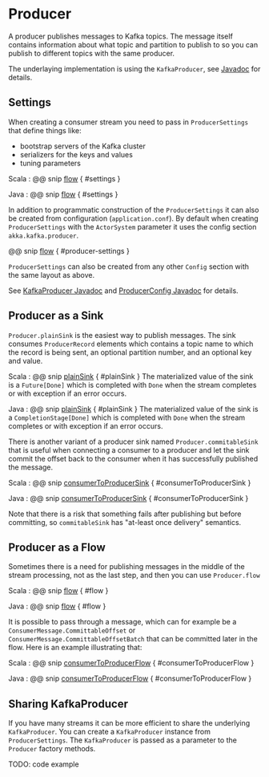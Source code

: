 # Producer

A producer publishes messages to Kafka topics. The message itself contains information about what topic and partition to publish to so you can publish to different topics with the same producer.

The underlaying implementation is using the `KafkaProducer`, see [Javadoc](http://kafka.apache.org/0100/javadoc/index.html?org/apache/kafka/clients/producer/KafkaProducer.html) for details.

## Settings

When creating a consumer stream you need to pass in `ProducerSettings`  that define things like:

* bootstrap servers of the Kafka cluster
* serializers for the keys and values
* tuning parameters

Scala
: @@ snip [flow](../../test/scala/sample/scaladsl/ProducerExample.scala) { #settings }

Java
: @@ snip [flow](../../test/java/sample/javadsl/ProducerExample.java) { #settings }

In addition to programmatic construction of the `ProducerSettings` it can also be created from configuration (`application.conf`). By default when creating `ProducerSettings` with the `ActorSystem` parameter it uses the config section `akka.kafka.producer`.

@@ snip [flow](../../../../core/src/main/resources/reference.conf) { #producer-settings }

`ProducerSettings` can also be created from any other `Config` section with the same layout as above.

See [KafkaProducer Javadoc](http://kafka.apache.org/0100/javadoc/index.html?org/apache/kafka/clients/producer/KafkaProducer.html) and [ProducerConfig Javadoc](http://kafka.apache.org/0100/javadoc/index.html?org/apache/kafka/clients/producer/ProducerConfig.html) for details.

## Producer as a Sink

`Producer.plainSink` is the easiest way to publish messages. The sink consumes `ProducerRecord` elements which contains a topic name to which the record is being sent, an optional partition number, and an optional key and value.

Scala
: @@ snip [plainSink](../../test/scala/sample/scaladsl/ProducerExample.scala) { #plainSink }
  The materialized value of the sink is a `Future[Done]` which is completed with `Done` when the stream completes or with exception if an error occurs.

Java
: @@ snip [plainSink](../../test/java/sample/javadsl/ProducerExample.java) { #plainSink }
  The materialized value of the sink is a `CompletionStage[Done]` which is completed with `Done` when the stream completes or with exception if an error occurs.

There is another variant of a producer sink named `Producer.commitableSink` that is useful when connecting a consumer to a producer and let the sink commit the offset back to the consumer when it has successfully published the message.

Scala
: @@ snip [consumerToProducerSink](../../test/scala/sample/scaladsl/ConsumerExample.scala) { #consumerToProducerSink }

Java
: @@ snip [consumerToProducerSink](../../test/java/sample/javadsl/ConsumerExample.java) { #consumerToProducerSink }

Note that there is a risk that something fails after publishing but before committing, so `commitableSink` has "at-least once delivery" semantics.

## Producer as a Flow

Sometimes there is a need for publishing messages in the middle of the stream processing, not as the last step, and then you can use `Producer.flow`

Scala
: @@ snip [flow](../../test/scala/sample/scaladsl/ProducerExample.scala) { #flow }

Java
: @@ snip [flow](../../test/java/sample/javadsl/ProducerExample.java) { #flow }

It is possible to pass through a message, which can for example be a `ConsumerMessage.CommittableOffset` or `ConsumerMessage.CommittableOffsetBatch` that can be committed later in the flow. Here is an example illustrating that:

Scala
: @@ snip [consumerToProducerFlow](../../test/scala/sample/scaladsl/ConsumerExample.scala) { #consumerToProducerFlow }

Java
: @@ snip [consumerToProducerFlow](../../test/java/sample/javadsl/ConsumerExample.java) { #consumerToProducerFlow }

## Sharing KafkaProducer

If you have many streams it can be more efficient to share the underlying `KafkaProducer`. You can create a `KafkaProducer` instance from `ProducerSettings`. The `KafkaProducer` is passed as a parameter to the `Producer` factory methods.

TODO: code example
